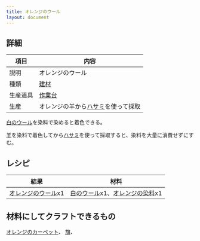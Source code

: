 ```yaml
---
title: オレンジのウール
layout: document
---
```

## 詳細

|項目|内容|
|---|---|
|説明|オレンジのウール|
|種類|[建材](建材)|
|生産道具|[作業台](作業台)|
|生産|オレンジの羊から[ハサミ](ハサミ)を使って採取|

[白のウール](白のウール)を染料で染めると着色できる。

[羊](羊)を染料で着色してから[ハサミ](ハサミ)を使って採取すると、染料を大量に消費せずにすむ。

## レシピ

|結果|材料|
|---|---|
|[オレンジのウール](オレンジのウール)x1|[白のウール](白のウール)x1、[オレンジの染料](オレンジの染料)x1|

## 材料にしてクラフトできるもの

[オレンジのカーペット](オレンジのカーペット)、
[旗](旗)、
